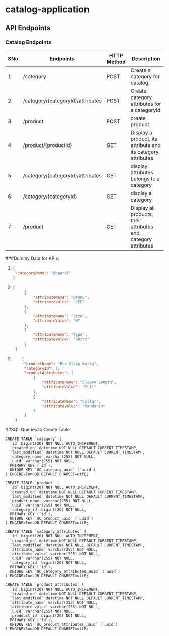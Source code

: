 # catalog-application

## API Endpoints

### Catalog Endpoints


| SNo|Endpoints | HTTP Method  | Description  |
| --- |------- | --- | --- |
| 1 |/category | POST | Create a category for catalog. |
| 2 |/category/{categoryId}/attributes | POST | Create category attributes for a categoryId |
| 3 |/product | POST | create product|
| 4 |/product/{productId} | GET | Display a product, its attribute and its category attributes |
| 5 |/category/{categoryId}/attributes | GET | display attributes belongs to a category|
| 6 |/category/{categoryId} | GET | display a category |
| 7 |/product | GET | Display all products, their attributes and category attributes|


###Dummy Data for APIs:

1. ```json
   {
    "categoryName": "Apparel"
   }
   
2. ```json
   [
        {
            "attributeName": "Brand",
            "attributeValue": "LEE"
        },
        {
            "attributeName": "Size",
            "attributeValue": "M"
        },
        {
            "attributeName": "Type",
            "attributeValue": "Shirt"
        }
    ]

3. ```json
       {
        "productName": "Red Strip Kurta",
        "categoryId": 1,
        "productAttributes": [
            {
                "attributeName": "Sleeve Length",
                "attributeValue": "Full"
            },
            {
                "attributeName": "Collar",
                "attributeValue": "Mandarin"
            }
        ]
    }
   
##SQL Queries to Create Table:

```mysql
CREATE TABLE `category` (
  `id` bigint(20) NOT NULL AUTO_INCREMENT,
  `created_on` datetime NOT NULL DEFAULT CURRENT_TIMESTAMP,
  `last_modified` datetime NOT NULL DEFAULT CURRENT_TIMESTAMP,
  `category_name` varchar(255) NOT NULL,
  `uuid` varchar(255) NOT NULL,
  PRIMARY KEY (`id`),
  UNIQUE KEY `UC_category_uuid` (`uuid`)
) ENGINE=InnoDB DEFAULT CHARSET=utf8;

CREATE TABLE `product` (
  `id` bigint(20) NOT NULL AUTO_INCREMENT,
  `created_on` datetime NOT NULL DEFAULT CURRENT_TIMESTAMP,
  `last_modified` datetime NOT NULL DEFAULT CURRENT_TIMESTAMP,
  `product_name` varchar(255) NOT NULL,
  `uuid` varchar(255) NOT NULL,
  `category_id` bigint(20) NOT NULL,
  PRIMARY KEY (`id`),
  UNIQUE KEY `UC_product_uuid` (`uuid`)
) ENGINE=InnoDB DEFAULT CHARSET=utf8;

CREATE TABLE `category_attributes` (
  `id` bigint(20) NOT NULL AUTO_INCREMENT,
  `created_on` datetime NOT NULL DEFAULT CURRENT_TIMESTAMP,
  `last_modified` datetime NOT NULL DEFAULT CURRENT_TIMESTAMP,
  `attribute_name` varchar(255) NOT NULL,
  `attribute_value` varchar(255) NOT NULL,
  `uuid` varchar(255) NOT NULL,
  `category_id` bigint(20) NOT NULL,
  PRIMARY KEY (`id`),
  UNIQUE KEY `UC_category_attributes_uuid` (`uuid`)
) ENGINE=InnoDB DEFAULT CHARSET=utf8;

CREATE TABLE `product_attributes` (
  `id` bigint(20) NOT NULL AUTO_INCREMENT,
  `created_on` datetime NOT NULL DEFAULT CURRENT_TIMESTAMP,
  `last_modified` datetime NOT NULL DEFAULT CURRENT_TIMESTAMP,
  `attribute_name` varchar(255) NOT NULL,
  `attribute_value` varchar(255) NOT NULL,
  `uuid` varchar(255) NOT NULL,
  `prodduct_id` bigint(20) NOT NULL,
  PRIMARY KEY (`id`),
  UNIQUE KEY `UC_product_attributes_uuid` (`uuid`)
) ENGINE=InnoDB DEFAULT CHARSET=utf8;